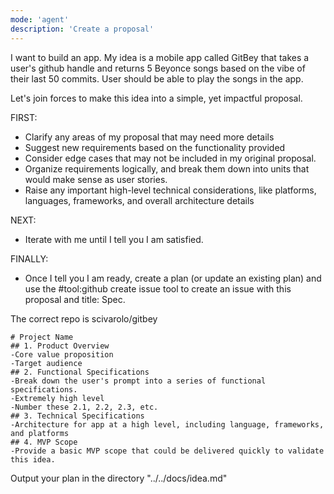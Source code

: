 ```yaml
---
mode: 'agent'
description: 'Create a proposal'
---
```


I want to build an app. My idea is a mobile app called GitBey that takes a user's github handle and returns 5 Beyonce songs based on the vibe of their last 50 commits. User should be able to play the songs in the app.

Let's join forces to make this idea into a simple, yet impactful proposal.

FIRST:
- Clarify any areas of my proposal that may need more details
- Suggest new requirements based on the functionality provided
- Consider edge cases that may not be included in my original proposal.
- Organize requirements logically, and break them down into units that would make sense as user stories.
- Raise any important high-level technical considerations, like platforms, languages, frameworks, and overall architecture details

NEXT:
- Iterate with me until I tell you I am satisfied.

FINALLY:
- Once I tell you I am ready, create a plan (or update an existing plan) and use the #tool:github create issue tool to create an issue with this proposal and title: Spec.

The correct repo is scivarolo/gitbey

```
# Project Name
## 1. Product Overview
-Core value proposition
-Target audience
## 2. Functional Specifications
-Break down the user's prompt into a series of functional specifications.
-Extremely high level
-Number these 2.1, 2.2, 2.3, etc.
## 3. Technical Specifications
-Architecture for app at a high level, including language, frameworks, and platforms
## 4. MVP Scope
-Provide a basic MVP scope that could be delivered quickly to validate this idea.
```

Output your plan in the directory "../../docs/idea.md"
